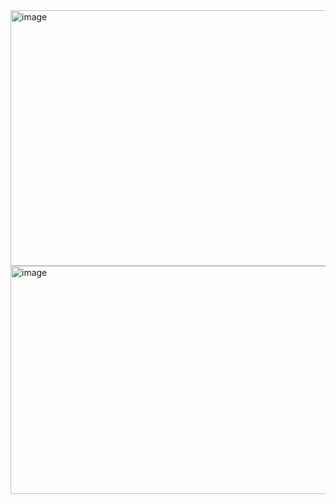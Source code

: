 <img width="1209" height="409" alt="image" src="https://github.com/user-attachments/assets/ef853341-7800-4f98-bca3-f8e0fb4aa64e" />
<img width="1209" height="365" alt="image" src="https://github.com/user-attachments/assets/e75e0cda-d913-4614-911d-d70e0536b4e5" />

<!--
![](https://github-readme-stats.vercel.app/api?username=BasitBM&theme=cobalt&hide_border=false)

![](https://nirzak-streak-stats.vercel.app/?user=BasitBM&theme=cobalt&hide_border=false)  

![](https://github-readme-stats.vercel.app/api/top-langs/?username=BasitBM&theme=cobalt&layout=compact)  

![](https://github-contributor-stats.vercel.app/api?username=BasitBM&limit=5&theme=rose&combine_all_yearly_contributions=true)  

[![](https://visitcount.itsvg.in/api?id=BasitBM&icon=0&color=10)](https://visitcount.itsvg.in)




**BasitMN/BasitMN** is a ✨ _special_ ✨ repository because its `README.md` (this file) appears on your GitHub profile.

Here are some ideas to get you started:

- 🔭 I’m currently working on ...
- 🌱 I’m currently learning ...
- 👯 I’m looking to collaborate on ...
- 🤔 I’m looking for help with ...
- 💬 Ask me about ...
- 📫 How to reach me: ...
- 😄 Pronouns: ...
- ⚡ Fun fact: ...
-->
